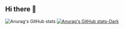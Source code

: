 ## Hi there 👋

<!--
**jcelestino581/jcelestino581** is a ✨ _special_ ✨ repository because its `README.md` (this file) appears on your GitHub profile.

Here are some ideas to get you started:

- 🔭 I’m currently working on ...
- 🌱 I’m currently learning ...
- 👯 I’m looking to collaborate on ...
- 🤔 I’m looking for help with ...
- 💬 Ask me about ...
- 📫 How to reach me: ...
- 😄 Pronouns: ...
- ⚡ Fun fact: ...
-->
![Anurag's GitHub stats](https://github-readme-stats.vercel.app/api?username=jcelestino581&show_icons=true&theme=radical)
[![Anurag's GitHub stats-Dark](https://github-readme-stats.vercel.app/api?username=jcelestino581&show_icons=true&theme=dark#gh-dark-mode-only)](https://github.com/anuraghazra/github-readme-stats#gh-dark-mode-only)

